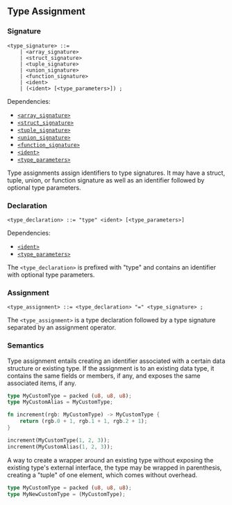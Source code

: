 ## Type Assignment

### Signature

```ebnf
<type_signature> ::=
    | <array_signature>
    | <struct_signature>
    | <tuple_signature>
    | <union_signature>
    | <function_signature>
    | <ident>
    | (<ident> [<type_parameters>]) ;
```

Dependencies:

- [`<array_signature>`](array-types.md#signature)
- [`<struct_signature>`](product-types.md#signature)
- [`<tuple_signature>`](product-types.md#signature)
- [`<union_signature>`](sum-types.md#signature)
- [`<function_signature>`](function-types.md#signature)
- [`<ident>`](../identifiers.md)
- [`<type_parameters>`](generics.md#type-parameters)

Type assignments assign identifiers to type signatures. It may have a struct, tuple, union, or
function signature as well as an identifier followed by optional type parameters.

### Declaration

```ebnf
<type_declaration> ::= "type" <ident> [<type_parameters>] 
```

Dependencies:

- [`<ident>`](../identifiers.md)
- [`<type_parameters>`](generics.md#type-parameters)

The `<type_declaration>` is prefixed with "type" and contains an identifier with optional type
parameters.

### Assignment

```ebnf
<type_assignment> ::= <type_declaration> "=" <type_signature> ;
```

The `<type_assignment>` is a type declaration followed by a type signature separated by an
assignment operator.

### Semantics

Type assignment entails creating an identifier associated with a certain data structure or existing
type. If the assignment is to an existing data type, it contains the same fields or members, if any,
and exposes the same associated items, if any.

```rs
type MyCustomType = packed (u8, u8, u8);
type MyCustomAlias = MyCustomType;

fn increment(rgb: MyCustomType) -> MyCustomType {
    return (rgb.0 + 1, rgb.1 + 1, rgb.2 + 1);
}

increment(MyCustomType(1, 2, 3));
increment(MyCustomAlias(1, 2, 3));
```

A way to create a wrapper around an existing type without exposing the existing type's external
interface, the type may be wrapped in parenthesis, creating a "tuple" of one element, which comes
without overhead.

```rs
type MyCustomType = packed (u8, u8, u8);
type MyNewCustomType = (MyCustomType);
```
